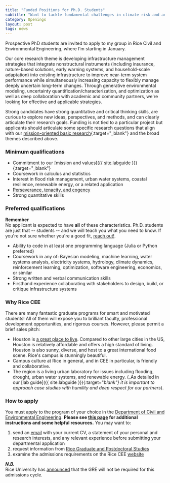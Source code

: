 ```yaml
---
title: "Funded Positions for Ph.D. Students"
subtitle: "Want to tackle fundamental challenges in climate risk and adaptive infrastructure?"
category: Openings
layout: post
tags: news
---
```


Prospective PhD students are invited to apply to my group in Rice Civil and Environmental Engineering, where I'm starting in January.

Our core research theme is developing infrastructure management strategies that integrate nonstructural instruments (including insurance, nature-based solutions, early warning systems, and household-scale adaptation) into existing infrastructure to improve near-term system performance while simultaneously increasing capacity to flexibly manage deeply uncertain long-term changes.
Through generative environmental modeling, uncertainty quantification/characterization, and optimization as well as deep collaboration with academic and community partners, we're looking for effective and applicable strategies.

Strong candidates have strong quantitative and critical thinking skills, are curious to explore new ideas, perspectives, and methods, and can clearly articulate their research goals.
Funding is not tied to a particular project but applicants should articulate some specific research questions that align with our [mission-oriented basic research](https://en.wikipedia.org/wiki/Pasteur%27s_quadrant){:target="_blank"} and the broad themes described above.

### Minimum qualifications

* Commitment to our [mission and values]({{ site.labguide }}){:target="_blank"}
* Coursework in calculus and statistics
* Interest in flood risk management, urban water systems, coastal resilience, renewable energy, or a related application
* [Perseverance, tenacity, and cogency](http://matt.might.net/articles/successful-phd-students/)
* Strong quantitative skills

### Preferred qualifications

<div class="panel panel-default">
    <div class="panel-heading"><strong>Remember</strong></div>
    <div class="panel-body">
        No applicant is expected to have <strong>all</strong> of these characteristics.
        Ph.D. students are just that -- students -- and we will teach you what you need to know.
        If you're not sure whether you're a good fit, <a href="/contact">reach out!</a>.
    </div>
</div>

* Ability to code in at least one programming language (Julia or Python preferred)
* Coursework in any of: Bayesian modeling, machine learning, water systems analysis, electricity systems, hydrology, climate dynamics, reinforcement learning, optimization, software engineering, economics, or similar
* Strong written and verbal communication skills
* Firsthand experience collaborating with stakeholders to design, build, or critique infrastructure systems

### Why Rice CEE

There are many fantastic graduate programs for smart and motivated students!
All of them will expose you to brilliant faculty, professional development opportunities, and rigorous courses.
However, please permit a brief sales pitch:

* Houston is [a great place to live](https://engineering.rice.edu/about/living-houston). Compared to other large cities in the US, Houston is relatively affordable and offers a high standard of living. Houston is also sunny, diverse, and host to a great international food scene. Rice's campus is stunningly beautiful.
* Campus culture at Rice in general, and in CEE in particular, is friendly and collaborative.
* The region is a living urban laboratory for issues including flooding, drought, urban water systems, and renewable energy.
(_As detailed in our [lab guide]({{ site.labguide }}){:target="_blank"} it is important to approach case studies with humility and deep respect for our partners_).

### How to apply

You must apply to the program of your choice in the [Department of Civil and Environmental Engineering](https://cee.rice.edu/graduate-program/).
**Please see [this page](/join-the-lab) for additional instructions and some helpful resources.**
You may want to:

1. send an [email](/contact) with your current CV, a statement of your personal and research interests, and any relevant experience before submitting your departmental application
1. request information from [Rice Graduate and Postdoctoral Studies](https://graduate.rice.edu/request-information)
1. examine the admissions requirements on the Rice CEE [website](https://cee.rice.edu/academics/graduate-programs/graduate-admissions)

<div class="panel panel-default">
    <div class="panel-heading"><strong><em>N.B.</em></strong></div>
    <div class="panel-body">
        Rice University has <a href="https://news.rice.edu/2020/09/08/rice-goes-gre-optional-for-grad-programs-will-grant-fee-waivers-to-graduates-of-texas-schools/">announced</a> that the GRE will not be required for this admissions cycle.
    </div>
</div>
